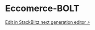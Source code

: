 # Eccomerce-BOLT

[Edit in StackBlitz next generation editor ⚡️](https://stackblitz.com/~/github.com/JohanOrtiz251/Eccomerce-BOLT)